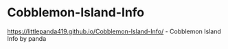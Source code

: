 # Cobblemon-Island-Info
https://littlepanda419.github.io/Cobblemon-Island-Info/ - Cobblemon Island Info by panda

